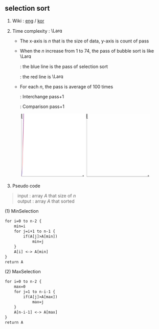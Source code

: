 ## selection sort 

1. Wiki : [eng](https://en.wikipedia.org/wiki/Selection_sort) / [kor](https://ko.wikipedia.org/wiki/%EC%84%A0%ED%83%9D_%EC%A0%95%EB%A0%AC)

2. Time complexity : <img src="https://latex.codecogs.com/svg.latex?\Large&space;O(n^2)" title="\Large O(n^2)" width=40 height=15 />

    - The x-axis is *n* that is the size of data, y-axis is count of pass

    - When the *n* increase from 1 to 74, the pass of bubble sort is like <img src="https://latex.codecogs.com/svg.latex?\Large&space;n^{1.8}" title="\Large n^{1.8}" width=40 height=15 />
    
      : the blue line is the pass of selection sort
      
      : the red line is <img src="https://latex.codecogs.com/svg.latex?\Large&space;n^{1.8}" title="\Large n^{1.8}" width=40 height=15 />
    
    - For each *n*, the pass is average of 100 times
    
      : Interchange pass+1
      
      : Comparison pass+1

<p align="center">
  <img src="https://github.com/SangA-Lee/ALGORITHM/blob/main/Sort/selection/selection.jpg" title="bubble.jpg" width=200 height=200/>
  <img src="https://github.com/SangA-Lee/ALGORITHM/blob/main/Sort/selection/selection.gif" title="bubble.gif" width=200 height=200/>
</p>

3. Pseudo code

> input : array *A* that size of *n*  
> output : array *A* that sorted

(1) MinSelection

    for i=0 to n-2 {
        min=i
        for j=i+1 to n-1 {
            if(A[j]>A[min])
                min=j
        }
        A[i] <-> A[min]
    }
    return A

(2) MaxSelection

    for i=0 to n-2 {
        max=0
        for j=1 to n-i-1 {
            if(A[j]>A[max])
                max=j
        }
        A[n-i-1] <-> A[max]
    }
    return A
